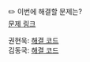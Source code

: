 ✏️ 이번에 해결할 문제는? <br>
[문제 링크](https://www.acmicpc.net/problem/2617)

권현욱: [해결 코드]() <br>
김동국: [해결 코드]() <br>
